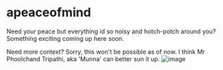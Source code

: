 # apeaceofmind
Need your peace but everything id so noisy and hotch-potch around you? Something exciting coming up here soon.

Need more context?
Sorry, this won't be possible as of now. I think Mr Phoolchand Tripathi, aka 'Munna' can better sun it up.
![image](https://user-images.githubusercontent.com/33063622/157761729-f9ad51a4-c7d3-4e34-9c18-6cecf2e8f9b8.png)
